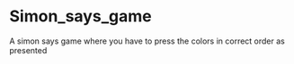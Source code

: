 # Simon_says_game
A simon says game where you have to press the colors in correct order as presented
